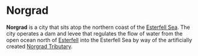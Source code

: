 # Norgrad

**Norgrad** is a city that sits atop the northern coast of the [Esterfell Sea](../../mote/esterfell/lenya/esterfell-sea/esterfell-sea.md). The city operates a dam and levee that regulates the flow of water from the open ocean north of [Esterfell](../../mote/esterfell/esterfell.md) into the Esterfell Sea by way of the artificially created [Norgrad Tributary](norgrad-tributary.md).
